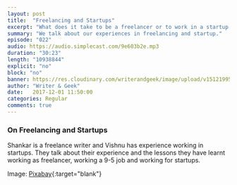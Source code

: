 ```yaml
---
layout: post
title:  "Freelancing and Startups"
excerpt: "What does it take to be a freelancer or to work in a startup."
summary: "We talk about our experiences in freelancing and startup."
episode: "022"
audio: https://audio.simplecast.com/9e603b2e.mp3
duration: "30:23"
length: "10938844"
explicit: "no"
block: "no"
banner: https://res.cloudinary.com/writerandgeek/image/upload/v1512199569/freelance.jpg
author: "Writer & Geek"
date:   2017-12-01 11:50:00
categories: Regular
comments: true
---
```

### On Freelancing and Startups

Shankar is a freelance writer and Vishnu has experience working in startups. They talk about their experience and the lessons they have learnt working as freelancer, working a 9-5 job and working for startups.

Image: [Pixabay](https://pixabay.com/en/notebook-ipad-freelance-work-1757220/){:target="blank"}